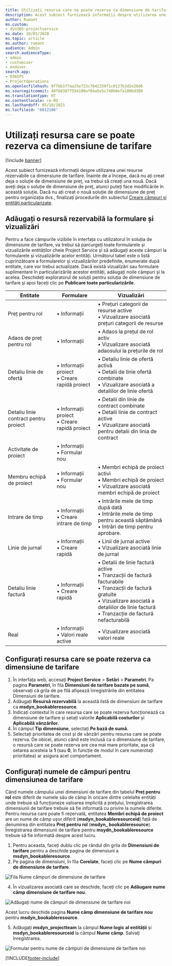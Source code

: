 ```yaml
---
title: Utilizați resursa care se poate rezerva ca dimensiune de tarifare
description: Acest subiect furnizează informații despre utilizarea unei resurse rezervabile ca dimensiune de tarifare.
author: Rumant
ms.custom:
- dyn365-projectservice
ms.date: 10/01/2020
ms.topic: article
ms.author: rumant
audience: Admin
search.audienceType:
- admin
- customizer
- enduser
search.app:
- D365PS
- ProjectOperations
ms.openlocfilehash: 0ffbb1f7aa25e723c7842259f1c0127b3d2e26d6
ms.sourcegitcommit: 40f68387f594180af64a5e5c748b6efa188bd300
ms.translationtype: HT
ms.contentlocale: ro-RO
ms.lasthandoff: 05/10/2021
ms.locfileid: "6012106"
---
```

# <a name="use-bookable-resource-as-a-pricing-dimension"></a>Utilizați resursa care se poate rezerva ca dimensiune de tarifare

[!include [banner](../includes/psa-now-project-operations.md)]

Acest subiect furnizează informații despre utilizarea unei resurse rezervabile ca dimensiune de tarifare. Înainte de a începe, dacă nu ați creat deja o soluție de dimensiune de preț, va trebui să creați una nouă. Dacă aveți deja o soluție de dimensiune de preț, atunci puteți face modificările în această soluție. Dacă nu ați creat o nouă soluție de dimensiune de preț pentru organizația dvs., finalizați procedurile din subiectul [Creare câmpuri și entități particularizate](create-custom-fields-entities.md).

## <a name="add-bookable-resource-to-forms-and-views"></a>Adăugați o resursă rezervabilă la formulare și vizualizări
Pentru a face câmpurile vizibile în interfața cu utilizatorul în soluția de dimensiune de tarifare, va trebui să parcurgeți toate formularele și vizualizările entităților cheie Project Service și să adăugați aceste câmpuri la formularele și vizualizările acelor entități.
Următorul tabel este o listă cuprinzătoare a formularelor și vizualizărilor predefinite, enumerate după entitate, care vor trebui actualizate. Dacă există vizualizări sau formulare suplimentare în particularizările acestor entități, adăugați noile câmpuri și la acelea.
Deschideți exploratorul de soluții pentru soluția de dimensiune de tarifare și apoi faceți clic pe **Publicare toate particularizările**.


|   Entitate        | Formulare   |Vizualizări        |
| ------------------------------|---------------------------------|----------------------------------|
|  Preț pentru rol|• Informații |• Prețuri categorii de resurse active<br> • Vizualizare asociată prețuri categorii de resurse|
|  Adaos de preț pentru rol|• Informații|• Adaos la prețul de rol activ<br>• Vizualizare asociată adaosului la prețurile de rol|
|  Detaliu linie de ofertă|• Informații proiect<br>• Creare rapidă proiect|• Detaliu linie de ofertă activă<br>• Detalii de linie ofertă combinate<br>• Vizualizare asociată a detaliilor de linie ofertă|
|  Detaliu linie contract pentru proiect|• Informații proiect<br>• Creare rapidă proiect|• Detalii din linie de contract combinate<br>• Detalii linie de contract active<br>• Vizualizare asociată pentru detalii din linia de contract|
|  Activitate de proiect|• Informații<br>• Formular nou||
|  Membru echipă de proiect|• Informații<br>• Formular nou|• Membri echipă de proiect activi<br>• Membri echipă de proiect<br>• Vizualizare asociată membri echipă de proiect|
|  Intrare de timp|• Informații<br>• Creare intrare de timp|• Intrările mele de timp după dată<br>• Intrările mele de timp pentru această săptămână<br>• Intrări de timp pentru aprobare.|
|  Linie de jurnal|• Informații<br>• Creare rapidă|• Linii de jurnal active<br>• Vizualizare asociată linie de jurnal|
|  Detaliu linie factură|• Informații<br>• Creare rapidă|• Detalii de linie factură active<br>• Tranzacții de factură facturabile<br>• Tranzacții de factură gratuite<br>• Vizualizare asociată a detaliilor de linie factură<br>• Tranzacție de factură nefacturabilă|
|  Real|• Informații<br>• Valori reale active|• Vizualizare asociată valori reale|

## <a name="set-up-bookable-resource-as-a-pricing-dimension"></a>Configurați resursa care se poate rezerva ca dimensiune de tarifare

1. În interfața web, accesați **Project Service** > **Setări** > **Parametri**. Pa pagina **Parametri**, în fila **Dimensiuni de tarifare bazate pe sumă**, observați că grila de pe filă afișează înregistrările din entitatea Dimensiuni de tarifare. 
2. Adăugați **Resursă rezervabilă** la această listă de dimensiuni de tarifare ca **msdyn_bookableresource**. 
3. Indicați contextul în care resursa care se poate rezerva funcționează ca dimensiune de tarifare și setați valorile **Aplicabilă costurilor** și **Aplicabilă vânzărilor**.
4. În câmpul **Tip dimensiune**, selectați **Pe bază de sumă**. 
5. Selectați prioritatea de cost și de vânzări pentru resursa care se poate rezerva. De obicei, atunci când este inclusă ca o dimensiune de tarifare, o resursă care se poate rezerva are cea mai mare prioritate, așa că setarea acesteia la **1** (sau **0**, în funcție de modul în care numerotați prioritatea) ar asigura acel comportament.

## <a name="set-up-pricing-dimension-field-names"></a>Configurați numele de câmpuri pentru dimensiunea de tarifare

Când numele câmpului unei dimensiuni de tarifare din tabelul **Preț pentru rol** este diferit de numele său de câmp în oricare dintre celelalte entități unde trebuie să funcționeze valoarea implicită a prețului, înregistrarea dimensiunii de tarifare trebuie să fie informată cu privire la numele diferite.    
Pentru resursa care poate fi rezervată, entitatea **Membri echipă de proiect** are un nume de câmp ușor diferit (**msdyn_bookableresourceid**) față de denumirea din entitatea **Preț pentru rol** (**msdyn_ bookableresource**). Înregistrarea dimensiunii de tarifare pentru **msydn_bookableresource** trebuie să fie informată despre acest lucru. 
1. Pentru aceasta, faceți dublu clic pe rândul din grila de **Dimensiuni de tarifare** pentru a deschide pagina de dimensiuni a **msdyn_bookableresource**.
2. Pe pagina de dimensiuni, în fila **Corelate**, faceți clic pe **Nume câmpuri de dimensiune de tarifare**.

 ![Fila Nume câmpuri de dimensiune de tarifare](media/PD-fieldname.png)

4. În vizualizarea asociată care se deschide, faceți clic pe **Adăugare nume câmp dimensiune de tarifare nou**.

 ![Adăugați nume de câmpuri de dimensiune de tarifare noi](media/Add-NewPD-fieldname.png)


Acest lucru deschide pagina **Nume câmp dimensiune de tarifare nou** pentru **msdyn_bookableresource**. 

5. Adăugați **msdyn_projectteam** la câmpul **Nume logic al entității** și **msdyn_bookableresourceid** la câmpul **Nume câmp**. Salvaţi înregistrarea.

 ![Formular pentru nume de câmpuri de dimensiune de tarifare noi](media/PD-fieldname-Added.png)


[!INCLUDE[footer-include](../includes/footer-banner.md)]